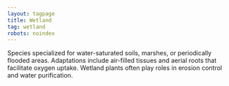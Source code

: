 ```yaml
---
layout: tagpage
title: Wetland
tag: wetland
robots: noindex
---
```


Species specialized for water-saturated soils, marshes, or periodically flooded areas. Adaptations include air-filled tissues and aerial roots that facilitate oxygen uptake. Wetland plants often play roles in erosion control and water purification.
